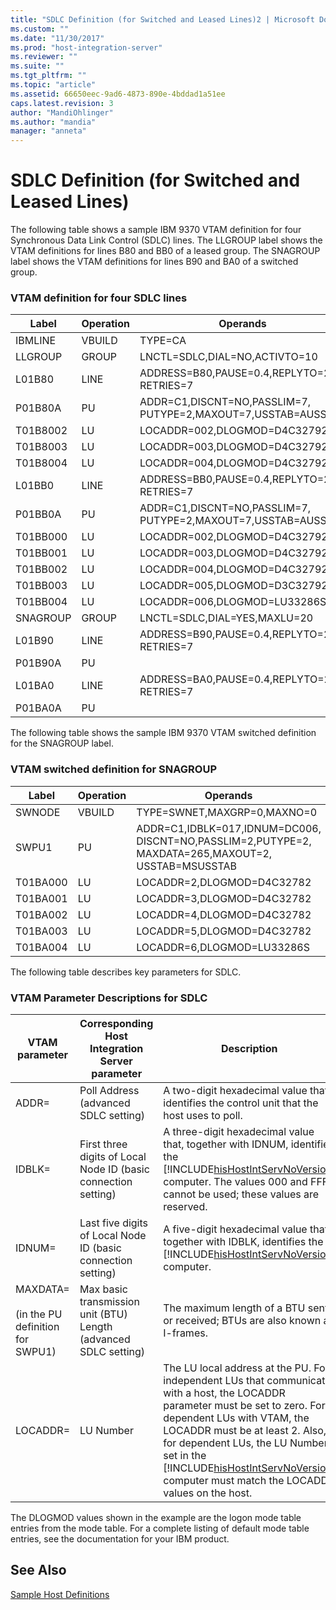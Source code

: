 ```yaml
---
title: "SDLC Definition (for Switched and Leased Lines)2 | Microsoft Docs"
ms.custom: ""
ms.date: "11/30/2017"
ms.prod: "host-integration-server"
ms.reviewer: ""
ms.suite: ""
ms.tgt_pltfrm: ""
ms.topic: "article"
ms.assetid: 66650eec-9ad6-4873-890e-4bddad1a51ee
caps.latest.revision: 3
author: "MandiOhlinger"
ms.author: "mandia"
manager: "anneta"
---
```

# SDLC Definition (for Switched and Leased Lines)
The following table shows a sample IBM 9370 VTAM definition for four Synchronous Data Link Control (SDLC) lines. The LLGROUP label shows the VTAM definitions for lines B80 and BB0 of a leased group. The SNAGROUP label shows the VTAM definitions for lines B90 and BA0 of a switched group.  
  
### VTAM definition for four SDLC lines  
  
|Label|Operation|Operands|  
|-----------|---------------|--------------|  
|IBMLINE|VBUILD|TYPE=CA|  
|LLGROUP|GROUP|LNCTL=SDLC,DIAL=NO,ACTIVTO=10|  
|L01B80|LINE|ADDRESS=B80,PAUSE=0.4,REPLYTO=2.0, RETRIES=7|  
|P01B80A|PU|ADDR=C1,DISCNT=NO,PASSLIM=7, PUTYPE=2,MAXOUT=7,USSTAB=AUSSTAB|  
|T01B8002|LU|LOCADDR=002,DLOGMOD=D4C32792|  
|T01B8003|LU|LOCADDR=003,DLOGMOD=D4C32792|  
|T01B8004|LU|LOCADDR=004,DLOGMOD=D4C32792|  
|L01BB0|LINE|ADDRESS=BB0,PAUSE=0.4,REPLYTO=2.0, RETRIES=7|  
|P01BB0A|PU|ADDR=C1,DISCNT=NO,PASSLIM=7, PUTYPE=2,MAXOUT=7,USSTAB=AUSSTAB|  
|T01BB000|LU|LOCADDR=002,DLOGMOD=D4C32792|  
|T01BB001|LU|LOCADDR=003,DLOGMOD=D4C32792|  
|T01BB002|LU|LOCADDR=004,DLOGMOD=D4C32792|  
|T01BB003|LU|LOCADDR=005,DLOGMOD=D3C32792|  
|T01BB004|LU|LOCADDR=006,DLOGMOD=LU33286S|  
|SNAGROUP|GROUP|LNCTL=SDLC,DIAL=YES,MAXLU=20|  
|L01B90|LINE|ADDRESS=B90,PAUSE=0.4,REPLYTO=2.0, RETRIES=7|  
|P01B90A|PU||  
|L01BA0|LINE|ADDRESS=BA0,PAUSE=0.4,REPLYTO=2.0, RETRIES=7|  
|P01BA0A|PU||  
  
 The following table shows the sample IBM 9370 VTAM switched definition for the SNAGROUP label.  
  
### VTAM switched definition for SNAGROUP  
  
|Label|Operation|Operands|  
|-----------|---------------|--------------|  
|SWNODE|VBUILD|TYPE=SWNET,MAXGRP=0,MAXNO=0|  
|SWPU1|PU|ADDR=C1,IDBLK=017,IDNUM=DC006, DISCNT=NO,PASSLIM=2,PUTYPE=2, MAXDATA=265,MAXOUT=2, USSTAB=MSUSSTAB|  
|T01BA000|LU|LOCADDR=2,DLOGMOD=D4C32782|  
|T01BA001|LU|LOCADDR=3,DLOGMOD=D4C32782|  
|T01BA002|LU|LOCADDR=4,DLOGMOD=D4C32782|  
|T01BA003|LU|LOCADDR=5,DLOGMOD=D4C32782|  
|T01BA004|LU|LOCADDR=6,DLOGMOD=LU33286S|  
  
 The following table describes key parameters for SDLC.  
  
### VTAM Parameter Descriptions for SDLC  
  
|VTAM parameter|Corresponding Host Integration Server parameter|Description|  
|--------------------|-----------------------------------------------------|-----------------|  
|ADDR=|Poll Address (advanced SDLC setting)|A two-digit hexadecimal value that identifies the control unit that the host uses to poll.|  
|IDBLK=|First three digits of Local Node ID (basic connection setting)|A three-digit hexadecimal value that, together with IDNUM, identifies the [!INCLUDE[hisHostIntServNoVersion](../includes/hishostintservnoversion-md.md)] computer. The values 000 and FFF cannot be used; these values are reserved.|  
|IDNUM=|Last five digits of Local Node ID (basic connection setting)|A five-digit hexadecimal value that, together with IDBLK, identifies the [!INCLUDE[hisHostIntServNoVersion](../includes/hishostintservnoversion-md.md)] computer.|  
|MAXDATA=<br /><br /> (in the PU definition for SWPU1)|Max basic transmission unit (BTU) Length (advanced SDLC setting)|The maximum length of a BTU sent or received; BTUs are also known as I-frames.|  
|LOCADDR=|LU Number|The LU local address at the PU. For independent LUs that communicate with a host, the LOCADDR parameter must be set to zero. For dependent LUs with VTAM, the LOCADDR must be at least 2. Also, for dependent LUs, the LU Numbers set in the [!INCLUDE[hisHostIntServNoVersion](../includes/hishostintservnoversion-md.md)] computer must match the LOCADDR values on the host.|  
  
 The DLOGMOD values shown in the example are the logon mode table entries from the mode table. For a complete listing of default mode table entries, see the documentation for your IBM product.  
  
## See Also  
 [Sample Host Definitions](../core/sample-host-definitions2.md)